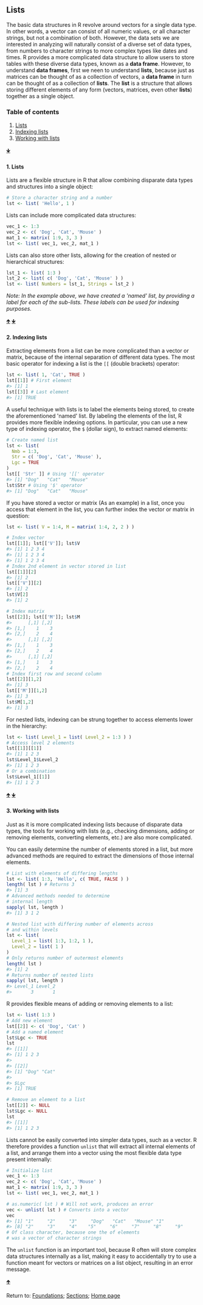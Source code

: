 ## Lists

The basic data structures in R revolve around vectors for a single data type. In other words, a vector can consist of all numeric values, or all character strings, but not a combination of both. However, the data sets we are interested in analyzing will naturally consist of a diverse set of data types, from numbers to character strings to more complex types like dates and times. R provides a more complicated data structure to allow users to store tables with these diverse data types, known as a __data frame__. However, to understand __data frames__, first we neen to understand __lists__, because just as matrices can be thought of as a collection of vectors, a __data frame__ in turn can be thought of as a collection of __lists__. The __list__ is a structure that allows storing different elements of any form (vectors, matrices, even other __lists__) together as a single object.

<a name="TOC"></a>
### Table of contents
1. <a href="#S01">Lists</a>
2. <a href="#S02">Indexing lists</a>
3. <a href="#S03">Working with lists</a>

<a href="#END">&#129147;</a>

<a name="S01"></a>
#### 1. Lists

Lists are a flexible structure in R that allow combining disparate data types and structures into a single object:
```R
# Store a character string and a number
lst <- list( 'Hello', 1 )
```

Lists can include more complicated data structures:
```R
vec_1 <- 1:3
vec_2 <- c( 'Dog', 'Cat', 'Mouse' )
mat_1 <- matrix( 1:9, 3, 3 )
lst <- list( vec_1, vec_2, mat_1 )
```

Lists can also store other lists, allowing for the creation of nested or hierarchical structures:
```R
lst_1 <- list( 1:3 )
lst_2 <- list( c( 'Dog', 'Cat', 'Mouse' ) )
lst <- list( Numbers = lst_1, Strings = lst_2 )
```

*Note: In the example above, we have created a 'named' list, by providing a label for each of the sub-lists. These labels can be used for indexing purposes.*

<a href="#TOC">&#129145;</a> <a href="#END">&#129147;</a>

<a name="S02"></a>
#### 2. Indexing lists

Extracting elements from a list can be more complicated than a vector or matrix, because of the internal separation of different data types. The most basic operator for indexing a list is the `[[` (double brackets) operator:
```R
lst <- list( 1, 'Cat', TRUE )
lst[[1]] # First element
#> [1] 1
lst[[3]] # Last element
#> [1] TRUE
```

A useful technique with lists is to label the elements being stored, to create the aforementioned 'named' list. By labeling the elements of the list, R provides more flexible indexing options. In particular, you can use a new type of indexing operator, the `$` (dollar sign), to extract named elements:
```R
# Create named list
lst <- list( 
  Nmb = 1:3, 
  Str = c( 'Dog', 'Cat', 'Mouse' ), 
  Lgc = TRUE
)
lst[[ 'Str' ]] # Using '[[' operator
#> [1] "Dog"   "Cat"   "Mouse"
lst$Str # Using '$' operator
#> [1] "Dog"   "Cat"   "Mouse"
```

If you have stored a vector or matrix (As an example) in a list, once you access that element in the list, you can further index the vector or matrix in question:
```R
lst <- list( V = 1:4, M = matrix( 1:4, 2, 2 ) )

# Index vector
lst[[1]]; lst[['V']]; lst$V
#> [1] 1 2 3 4
#> [1] 1 2 3 4
#> [1] 1 2 3 4
# Index 2nd element in vector stored in list
lst[[1]][2]
#> [1] 2
lst[['V']][2]
#> [1] 2
lst$V[2]
#> [1] 2

# Index matrix
lst[[2]]; lst[['M']]; lst$M
#>      [,1] [,2]
#> [1,]    1    3
#> [2,]    2    4
#>      [,1] [,2]
#> [1,]    1    3
#> [2,]    2    4
#>      [,1] [,2]
#> [1,]    1    3
#> [2,]    2    4
# Index first row and second column
lst[[2]][1,2]
#> [1] 3
lst[['M']][1,2]
#> [1] 3
lst$M[1,2]
#> [1] 3
```

For nested lists, indexing can be strung together to access elements lower in the hierarchy:
```R
lst <- list( Level_1 = list( Level_2 = 1:3 ) )
# Access level 2 elements
lst[[1]][[1]]
#> [1] 1 2 3
lst$Level_1$Level_2
#> [1] 1 2 3
# Or a combination
lst$Level_1[[1]]
#> [1] 1 2 3
```

<a href="#TOC">&#129145;</a> <a href="#END">&#129147;</a>

<a name="S03"></a>
#### 3. Working with lists

Just as it is more complicated indexing lists because of disparate data types, the tools for working with lists (e.g., checking dimensions, adding or removing elements, converting elements, etc.) are also more complicated.

You can easily determine the number of elements stored in a list, but more advanced methods are required to extract the dimensions of those internal elements.
```R
# List with elements of differing lengths
lst <- list( 1:3, 'Hello', c( TRUE, FALSE ) )
length( lst ) # Returns 3
#> [1] 3
# Advanced methods needed to determine 
# internal length
sapply( lst, length )
#> [1] 3 1 2

# Nested list with differing number of elements across 
# and within levels
lst <- list( 
  Level_1 = list( 1:3, 1:2, 1 ), 
  Level_2 = list( 1 )
)
# Only returns number of outermost elements
length( lst )
#> [1] 2
# Returns number of nested lists
sapply( lst, length )
#> Level_1 Level_2 
#>       3       1 
```

R provides flexible means of adding or removing elements to a list:
```R
lst <- list( 1:3 )
# Add new element
lst[[2]] <- c( 'Dog', 'Cat' )
# Add a named element
lst$Lgc <- TRUE
lst
#> [[1]]
#> [1] 1 2 3
#> 
#> [[2]]
#> [1] "Dog" "Cat"
#> 
#> $Lgc
#> [1] TRUE

# Remove an element to a list
lst[[2]] <- NULL
lst$Lgc <- NULL
lst
#> [[1]]
#> [1] 1 2 3
```

Lists cannot be easily converted into simpler data types, such as a vector. R therefore provides a function `unlist` that will extract all internal elements of a list, and arrange them into a vector using the most flexible data type present internally:
```R
# Initialize list
vec_1 <- 1:3
vec_2 <- c( 'Dog', 'Cat', 'Mouse' )
mat_1 <- matrix( 1:9, 3, 3 )
lst <- list( vec_1, vec_2, mat_1 )

# as.numeric( lst ) # Will not work, produces an error
vec <- unlist( lst ) # Converts into a vector
vec
#> [1] "1"     "2"     "3"     "Dog"   "Cat"   "Mouse" "1"
#> [8] "2"     "3"     "4"    "5"     "6"     "7"     "8"     "9"
# Of class character, because one the of elements 
# was a vector of character strings
```

The `unlist` function is an important tool, because R often will store complex data structures internally as a list, making it easy to accidentally try to use a function meant for vectors or matrices on a list object, resulting in an error message.

<a href="#TOC">&#129145;</a>

<a name="END"></a>
Return to:
[Foundations](C03_P000_Foundations.md);
[Sections](C00_P002_Chapters.md);
[Home page](https://rettopnivek.github.io/R_training/)

